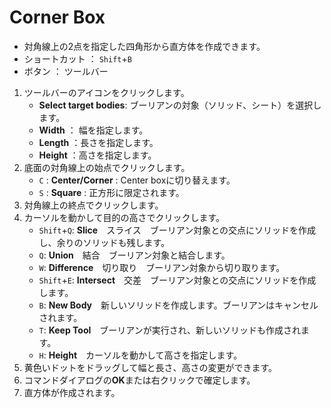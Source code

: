 # Corner Box

- 対角線上の2点を指定した四角形から直方体を作成できます。
- ショートカット ： `Shift`+`B`
- ボタン ： ツールバー

1. ツールバーのアイコンをクリックします。
   - **Select target bodies**: ブーリアンの対象（ソリッド、シート）を選択します。
   - **Width** ： 幅を指定します。
   - **Length** ：長さを指定します。
   - **Height** ：高さを指定します。
2. 底面の対角線上の始点でクリックします。
   - `C` : **Center/Corner** : Center boxに切り替えます。
   - `S` : **Square** : 正方形に限定されます。
3. 対角線上の終点でクリックします。
4. カーソルを動かして目的の高さでクリックします。
   - `Shift`+`Q`: **Slice**　スライス　ブーリアン対象との交点にソリッドを作成し、余りのソリッドも残します。
   - `Q`: **Union**　結合　ブーリアン対象と結合します。
   - `W`: **Difference**　切り取り　ブーリアン対象から切り取ります。
   - `Shift`+`E`: **Intersect**　交差　ブーリアン対象との交点にソリッドを作成します。
   - `B`: **New Body**　新しいソリッドを作成します。ブーリアンはキャンセルされます。
   - `T`: **Keep Tool**　ブーリアンが実行され、新しいソリッドも作成されます。
   - `H`: **Height**　カーソルを動かして高さを指定します。
5. 黄色いドットをドラッグして幅と長さ、高さの変更ができます。
6. コマンドダイアログの**OK**または右クリックで確定します。
7. 直方体が作成されます。

